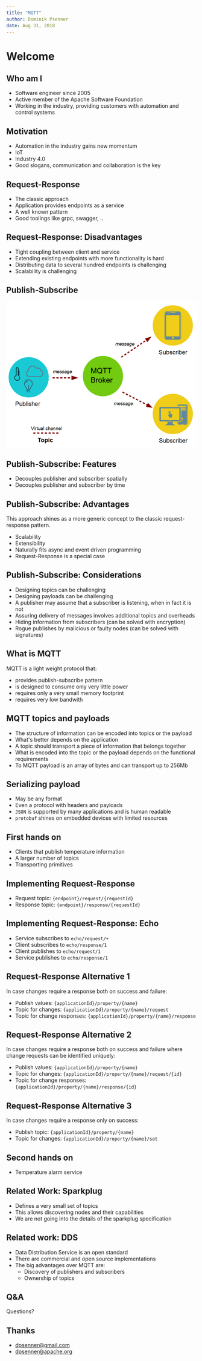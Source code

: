 ```yaml
---
title: "MQTT"
author: Dominik Psenner
date: Aug 31, 2018
---
```


# Welcome

## Who am I

* Software engineer since 2005
* Active member of the Apache Software Foundation
* Working in the industry, providing customers with automation and control systems

## Motivation

* Automation in the industry gains new momentum
* IoT
* Industry 4.0
* Good slogans, communication and collaboration is the key

## Request-Response

* The classic approach
* Application provides endpoints as a service
* A well known pattern
* Good toolings like grpc, swagger, ..

## Request-Response: Disadvantages

* Tight coupling between client and service
* Extending existing endpoints with more functionality is hard
* Distributing data to several hundred endpoints is challenging
* Scalability is challenging

## Publish-Subscribe

![MQTT Publisher Subscriber](mqtt_publisher_subscriber-1.png)

## Publish-Subscribe: Features

* Decouples publisher and subscriber spatially
* Decouples publisher and subscriber by time

## Publish-Subscribe: Advantages

This approach shines as a more generic concept to the classic request-response pattern.

* Scalability
* Extensibility
* Naturally fits async and event driven programming
* Request-Response is a special case

## Publish-Subscribe: Considerations

* Designing topics can be challenging
* Designing payloads can be challenging
* A publisher may assume that a subscriber is listening, when in fact it is not
* Assuring delivery of messages involves additional topics and overheads
* Hiding information from subscribers (can be solved with encryption)
* Rogue publishes by malicious or faulty nodes (can be solved with signatures)

## What is MQTT

MQTT is a light weight protocol that:

* provides publish-subscribe pattern
* is designed to consume only very little power
* requires only a very small memory footprint
* requires very low bandwith

## MQTT topics and payloads

* The structure of information can be encoded into topics or the payload
* What's better depends on the application
* A topic should transport a piece of information that belongs together
* What is encoded into the topic or the payload depends on the functional requirements
* To MQTT payload is an array of bytes and can transport up to 256Mb

## Serializing payload

* May be any format
* Even a protocol with headers and payloads
* `JSON` is supported by many applications and is human readable
* `protobuf` shines on embedded devices with limited resources

## First hands on

* Clients that publish temperature information
* A larger number of topics
* Transporting primitives

## Implementing Request-Response

* Request topic:  `{endpoint}/request/{requestId}`
* Response topic: `{endpoint}/response/{requestId}`

## Implementing Request-Response: Echo

* Service subscribes to `echo/request/+`
* Client subscribes to `echo/response/1`
* Client publishes to `echo/request/1`
* Service publishes to `echo/response/1`

## Request-Response Alternative 1

In case changes require a response both on success and failure:

* Publish values: `{applicationId}/property/{name}`
* Topic for changes: `{applicationId}/property/{name}/request`
* Topic for change responses: `{applicationId}/property/{name}/response`

## Request-Response Alternative 2

In case changes require a response both on success and failure where change
requests can be identified uniquely:

* Publish values: `{applicationId}/property/{name}`
* Topic for changes: `{applicationId}/property/{name}/request/{id}`
* Topic for change responses: `{applicationId}/property/{name}/response/{id}`

## Request-Response Alternative 3

In case changes require a response only on success:

* Publish topic: `{applicationId}/property/{name}`
* Topic for changes: `{applicationId}/property/{name}/set`

## Second hands on

* Temperature alarm service

## Related Work: Sparkplug

* Defines a very small set of topics
* This allows discovering nodes and their capabilities
* We are not going into the details of the sparkplug specification

## Related work: DDS

* Data Distribution Service is an open standard
* There are commercial and open source implementations
* The big advantages over MQTT are:
    * Discovery of publishers and subscribers
    * Ownership of topics

## Q&A

Questions?

## Thanks

* dpsenner@gmail.com
* dpsenner@apache.org

